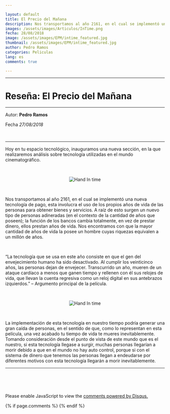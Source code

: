 ```yaml
---

layout: default
title: El Precio del Mañana 
description: Nos transportamos al año 2161, en el cual se implementó una nueva tecnología de pago, esta involucra el uso de los propios años de vida de...
images: /assets/images/Articulos/InTime.png
fecha: 28/08/2018
image: /assets/images/EPM/intime_featured.jpg
thumbnail: /assets/images/EPM/intime_featured.jpg
author: Pedro Ramos
categories: Peliculas
lang: es
comments: true

---
```

***
# Reseña: El Precio del Mañana
***

Autor: **Pedro Ramos** 

Fecha *27/08/2018*


&nbsp;

***
Hoy en tu espacio tecnológico, inauguramos una nueva sección, en la que realizaremos análisis sobre tecnología utilizadas en el mundo 
cinematográfico.


&nbsp;

<center><img src="{{site.baseurl}}/assets/images/EPM/EPM.jpg" alt="Hand In time"  class="img-fluid"/></center>


&nbsp;

Nos transportamos al año 2161, en el cual se implementó una nueva tecnología de pago, esta involucra el uso de los propios años de vida de 
las personas para obtener bienes y servicios. A raíz de esto surgen un nuevo tipo de personas adineradas (en el contexto de la cantidad de 
años que poseen); la función de los bancos cambia totalmente, en vez de prestar dinero, ellos prestan años de vida. Nos encontramos con que
la mayor cantidad de años de vida la posee un hombre cuyas riquezas equivalen a un millón de años.


&nbsp;

“La tecnología que se usa en este año consiste en que el gen del envejecimiento humano ha sido desactivado. Al cumplir los veinticinco años,
las personas dejan de envejecer. Transcurrido un año, mueren de un ataque cardíaco a menos que ganen tiempo y rellenen con él sus relojes 
de vida, que llevan la cuenta regresiva como un reloj digital en sus antebrazos izquierdos.” – Argumento principal de la película.


&nbsp;

<center><img src="{{site.baseurl}}/assets/images/EPM/intime_featured.jpg" alt="Hand In time"  class="img-fluid"/></center>


&nbsp;

La implementación de esta tecnología en nuestro tiempo podría generar una gran caída de personas, en el sentido de que, como lo representan
en esta película, una vez acabado tu tiempo de vida te mueres inevitablemente. Tomando consideración desde el punto de vista de este 
mundo que es el nuestro, si esta tecnología llegase a surgir, muchas personas llegarían a morir debido a que en el mundo no hay auto 
control, porque si con el sistema de dinero que tenemos las personas llegan  a endeudarse por diferentes motivos con esta tecnología 
llegarán a morir  inevitablemente. 

***
<br><br><br>
<div id="disqus_thread"></div>
<script>

/**
*  RECOMMENDED CONFIGURATION VARIABLES: EDIT AND UNCOMMENT THE SECTION BELOW TO INSERT DYNAMIC VALUES FROM YOUR PLATFORM OR CMS.
*  LEARN WHY DEFINING THESE VARIABLES IS IMPORTANT: https://disqus.com/admin/universalcode/#configuration-variables*/
/*
var disqus_config = function () {
this.page.url = PAGE_URL;  // Replace PAGE_URL with your page's canonical URL variable
this.page.identifier = PAGE_IDENTIFIER; // Replace PAGE_IDENTIFIER with your page's unique identifier variable
};
*/
(function() { // DON'T EDIT BELOW THIS LINE
var d = document, s = d.createElement('script');
s.src = 'https://https-t-e-t-github-io-index-html.disqus.com/embed.js';
s.setAttribute('data-timestamp', +new Date());
(d.head || d.body).appendChild(s);
})();
</script>
<noscript>Please enable JavaScript to view the <a href="https://disqus.com/?ref_noscript">comments powered by Disqus.</a></noscript>
<script id="dsq-count-scr" src="//https-t-e-t-github-io-index-html.disqus.com/count.js" async></script>

{% if page.comments %} {% endif %}

